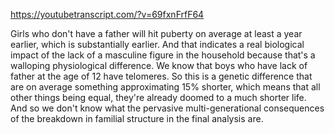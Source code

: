 https://youtubetranscript.com/?v=69fxnFrfF64

 Girls who don't have a father will hit puberty on average at least a year earlier, which is substantially earlier. And that indicates a real biological impact of the lack of a masculine figure in the household because that's a walloping physiological difference. We know that boys who have lack of father at the age of 12 have telomeres. So this is a genetic difference that are on average something approximating 15% shorter, which means that all other things being equal, they're already doomed to a much shorter life. And so we don't know what the pervasive multi-generational consequences of the breakdown in familial structure in the final analysis are.